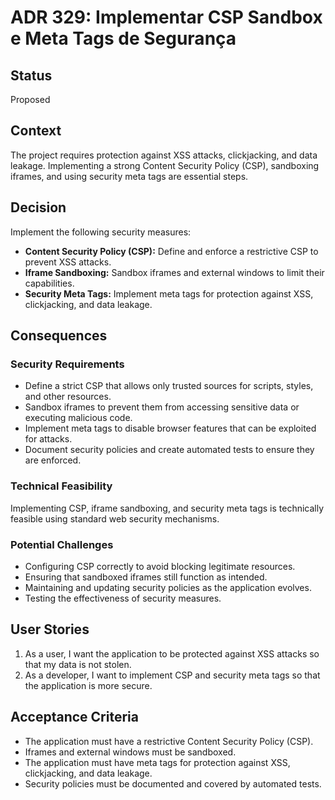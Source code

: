 # ADR 329: Implementar CSP Sandbox e Meta Tags de Segurança

## Status

Proposed

## Context

The project requires protection against XSS attacks, clickjacking, and data leakage. Implementing a strong Content Security Policy (CSP), sandboxing iframes, and using security meta tags are essential steps.

## Decision

Implement the following security measures:

*   **Content Security Policy (CSP):** Define and enforce a restrictive CSP to prevent XSS attacks.
*   **Iframe Sandboxing:** Sandbox iframes and external windows to limit their capabilities.
*   **Security Meta Tags:** Implement meta tags for protection against XSS, clickjacking, and data leakage.

## Consequences

### Security Requirements

*   Define a strict CSP that allows only trusted sources for scripts, styles, and other resources.
*   Sandbox iframes to prevent them from accessing sensitive data or executing malicious code.
*   Implement meta tags to disable browser features that can be exploited for attacks.
*   Document security policies and create automated tests to ensure they are enforced.

### Technical Feasibility

Implementing CSP, iframe sandboxing, and security meta tags is technically feasible using standard web security mechanisms.

### Potential Challenges

*   Configuring CSP correctly to avoid blocking legitimate resources.
*   Ensuring that sandboxed iframes still function as intended.
*   Maintaining and updating security policies as the application evolves.
*   Testing the effectiveness of security measures.

## User Stories

1.  As a user, I want the application to be protected against XSS attacks so that my data is not stolen.
2.  As a developer, I want to implement CSP and security meta tags so that the application is more secure.

## Acceptance Criteria

*   The application must have a restrictive Content Security Policy (CSP).
*   Iframes and external windows must be sandboxed.
*   The application must have meta tags for protection against XSS, clickjacking, and data leakage.
*   Security policies must be documented and covered by automated tests.